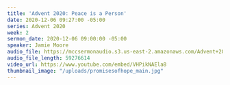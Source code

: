 ```yaml
---
title: 'Advent 2020: Peace is a Person'
date: 2020-12-06 09:27:00 -05:00
series: Advent 2020
week: 2
sermon_date: 2020-12-06 09:00:00 -05:00
speaker: Jamie Moore
audio_file: https://mccsermonaudio.s3.us-east-2.amazonaws.com/Advent+2020+Promise+of+Hope/Advent+Week+2.mp3
audio_file_length: 59276614
video_url: https://www.youtube.com/embed/VHPikNAEla8
thumbnail_image: "/uploads/promisesofhope_main.jpg"
---
```


